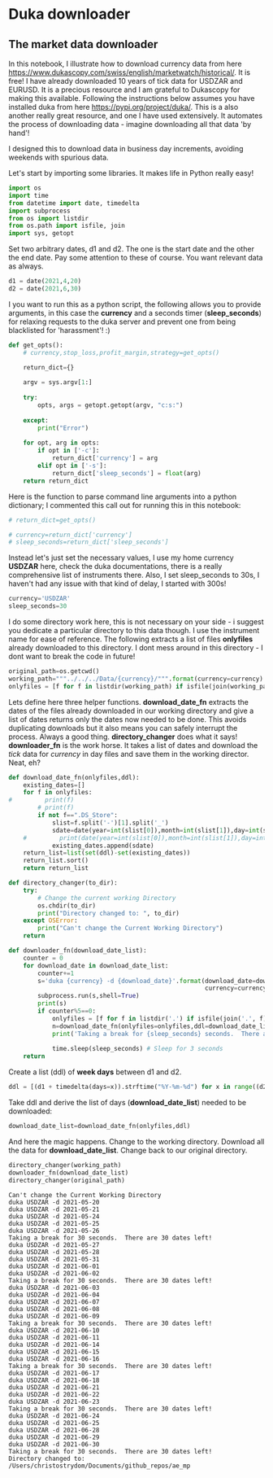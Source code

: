 # Duka downloader



## The market data downloader

In this notebook, I illustrate how to download currency data from here https://www.dukascopy.com/swiss/english/marketwatch/historical/.  It is free!
I have already downloaded 10 years of tick data for USDZAR and EURUSD.  It is a precious resource and I am grateful to Dukascopy for making this available.  Following the instructions below assumes you have installed duka from here https://pypi.org/project/duka/. This is a also another really great resource, and one I have used extensively.  It automates the process of downloading data - imagine downloading all that data 'by hand'!

I designed this to download data in business day increments, avoiding weekends with spurious data. 

Let's start by importing some libraries.  It makes life in Python really easy!

```python
import os
import time
from datetime import date, timedelta
import subprocess
from os import listdir
from os.path import isfile, join
import sys, getopt
```

Set two arbitrary dates, d1 and d2.  The one is the start date and the other the end date.  Pay some attention to these of course.  You want relevant data as always.

```python
d1 = date(2021,4,20)
d2 = date(2021,6,30)
```

I you want to run this as a python script, the following allows you to provide arguments, in this case the __currency__ and a seconds timer (__sleep_seconds__) 
for relaxing requests to the duka server and prevent one from being blacklisted for 'harassment'! :)

```python
def get_opts():
    # currency,stop_loss,profit_margin,strategy=get_opts()

    return_dict={}
  
    argv = sys.argv[1:]
  
    try:
        opts, args = getopt.getopt(argv, "c:s:")
      
    except:
        print("Error")
  
    for opt, arg in opts:
        if opt in ['-c']:
            return_dict['currency'] = arg
        elif opt in ['-s']:
            return_dict['sleep_seconds'] = float(arg)           
    return return_dict
```

Here is the function to parse command line arguments into a python dictionary; I commented this call out for running this in this notebook:

```python
# return_dict=get_opts()
```

```python
# currency=return_dict['currency']
# sleep_seconds=return_dict['sleep_seconds']
```

Instead let's just set the necessary values, I use my home currency __USDZAR__ here, check the duka documentations, there is a really comprehensive list of instruments there.  Also, I set sleep_seconds to 30s, I haven't had any issue with that kind of delay, I started with 300s!

```python
currency='USDZAR'
sleep_seconds=30
```

I do some directory work here, this is not necessary on your side - i suggest you dedicate a particular directory to this data though.  I use the instrument name for ease of reference. The following extracts a list of files __onlyfiles__ already downloaded to this directory.  I dont mess around in this directory - I dont want to break the code in future!

```python
original_path=os.getcwd()
working_path="""../../../Data/{currency}/""".format(currency=currency)
onlyfiles = [f for f in listdir(working_path) if isfile(join(working_path, f))]
```

Lets define here three helper functions. __download_date_fn__ extracts the dates of the files already downloaded in our working directory and give a list of dates returns only the dates now needed to be done.  This avoids duplicating downloads but it also means you can safely interrupt the process.  Always a good thing. __directory_changer__ does what it says!  __downloader_fn__ is the work horse.  It takes a list of dates and download the _tick_ data for _currency_ in day files and save them in the working director. Neat, eh?

```python
def download_date_fn(onlyfiles,ddl):
    existing_dates=[]
    for f in onlyfiles:
#         print(f)
        # print(f)
        if not f==".DS_Store":
            slist=f.split('-')[1].split('_')
            sdate=date(year=int(slist[0]),month=int(slist[1]),day=int(slist[2])).strftime("%Y-%m-%d")
    #         print(date(year=int(slist[0]),month=int(slist[1]),day=int(slist[2])).strftime("%Y-%m-%d"))
            existing_dates.append(sdate)
    return_list=list(set(ddl)-set(existing_dates))
    return_list.sort()
    return return_list  

def directory_changer(to_dir):
    try:
        # Change the current working Directory    
        os.chdir(to_dir)
        print("Directory changed to: ", to_dir)
    except OSError:
        print("Can't change the Current Working Directory")
    return 

def downloader_fn(download_date_list):
    counter = 0
    for download_date in download_date_list:
        counter+=1
        s='duka {currency} -d {download_date}'.format(download_date=download_date,
                                                      currency=currency)
        subprocess.run(s,shell=True)
        print(s)
        if counter%5==0:
            onlyfiles = [f for f in listdir('.') if isfile(join('.', f))]
            n=download_date_fn(onlyfiles=onlyfiles,ddl=download_date_list)
            print('Taking a break for {sleep_seconds} seconds.  There are {n} dates left!'.format(n=len(n),
                                                                                                  sleep_seconds=sleep_seconds))
            time.sleep(sleep_seconds) # Sleep for 3 seconds
    return
```

Create a list (ddl) of __week days__ between d1 and d2.

```python
ddl = [(d1 + timedelta(days=x)).strftime("%Y-%m-%d") for x in range((d2-d1).days + 1) if (d1 + timedelta(days=x)).isoweekday() not in [6,7] ]
```

Take ddl and derive the list of days (__download_date_list__) needed to be downloaded:

```python
download_date_list=download_date_fn(onlyfiles,ddl)
```

And here the magic happens.  Change to the working directory.  Download all the data for __download_date_list__.  Change back to our original directory.

```python
directory_changer(working_path)
downloader_fn(download_date_list)
directory_changer(original_path)
```

    Can't change the Current Working Directory
    duka USDZAR -d 2021-05-20
    duka USDZAR -d 2021-05-21
    duka USDZAR -d 2021-05-24
    duka USDZAR -d 2021-05-25
    duka USDZAR -d 2021-05-26
    Taking a break for 30 seconds.  There are 30 dates left!
    duka USDZAR -d 2021-05-27
    duka USDZAR -d 2021-05-28
    duka USDZAR -d 2021-05-31
    duka USDZAR -d 2021-06-01
    duka USDZAR -d 2021-06-02
    Taking a break for 30 seconds.  There are 30 dates left!
    duka USDZAR -d 2021-06-03
    duka USDZAR -d 2021-06-04
    duka USDZAR -d 2021-06-07
    duka USDZAR -d 2021-06-08
    duka USDZAR -d 2021-06-09
    Taking a break for 30 seconds.  There are 30 dates left!
    duka USDZAR -d 2021-06-10
    duka USDZAR -d 2021-06-11
    duka USDZAR -d 2021-06-14
    duka USDZAR -d 2021-06-15
    duka USDZAR -d 2021-06-16
    Taking a break for 30 seconds.  There are 30 dates left!
    duka USDZAR -d 2021-06-17
    duka USDZAR -d 2021-06-18
    duka USDZAR -d 2021-06-21
    duka USDZAR -d 2021-06-22
    duka USDZAR -d 2021-06-23
    Taking a break for 30 seconds.  There are 30 dates left!
    duka USDZAR -d 2021-06-24
    duka USDZAR -d 2021-06-25
    duka USDZAR -d 2021-06-28
    duka USDZAR -d 2021-06-29
    duka USDZAR -d 2021-06-30
    Taking a break for 30 seconds.  There are 30 dates left!
    Directory changed to:  /Users/christostrydom/Documents/github_repos/ae_mp

